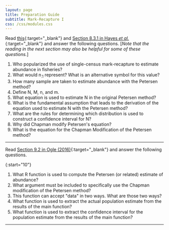 ```yaml
---
layout: page
title: Preparation Guide
subtitle: Mark-Recapture I
css: /css/modules.css
---
```


Read [this](NOTES/MarkRecapture1){:target="_blank"} and [Section 8.3.1 in Hayes *et al.*](RESOURCES/Hayesetal-2007-Sect8-3part.pdf){:target="_blank"} and answer the following questions. [*Note that the reading in the next section may also be helpful for some of these questions.*]

1. Who popularized the use of single-census mark-recapture to estimate abundance in fisheries?
1. What would n<sub>.1</sub> represent? What is an alternative symbol for this value?
1. How many sample are taken to estimate abundance with the Petersen method?
1. Define N, M, n, and m.
1. What equation is used to estimate N in the original Petersen method?
1. What is the fundamental assumption that leads to the derivation of the equation used to estimate N with the Petersen method?
1. What are the rules for determining which distribution is used to construct a confidence interval for N?
1. Why did Chapman modify Petersen's equation?
1. What is the equation for the Chapman Modification of the Petersen method?

----

Read [Section 9.2 in Ogle (2016)](RESOURCES/Ogle_MarkRecapture.pdf){:target="_blank"} and answer the following questions.

{:start="10"}
1. What R function is used to compute the Petersen (or related) estimate of abundance?
1. What argument must be included to specifically use the Chapman modification of the Petersen method?
1. This function can accept "data" in two ways. What are those two ways?
1. What function is used to extract the actual population estimate from the results of the main function?
1. What function is used to extract the confidence interval for the population estimate from the results of the main function?

----

[^1]: The [complete reading is here](http://www4.ncsu.edu/~tkwak/Hayes_et_al_2007.pdf){:target="_blank"}.
